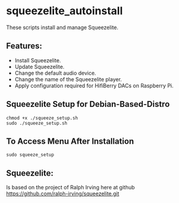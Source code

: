 squeezelite_autoinstall
==============
These scripts install and manage Squeezelite.

Features:
---------
- Install Squeezelite.
- Update Squeezelite.
- Change the default audio device.
- Change the name of the Squeezelite player.
- Apply configuration required for HifiBerry DACs on Raspberry Pi.

Squeezelite Setup for Debian-Based-Distro
-----------------------------------------
```shell
chmod +x ./squeeze_setup.sh
sudo ./squeeze_setup.sh
```

To Access Menu After Installation
-----------------------------------------
```shell
sudo squeeze_setup
```

Squeezelite:
------------
Is based on the project of Ralph Irving here at github https://github.com/ralph-irving/squeezelite.git
